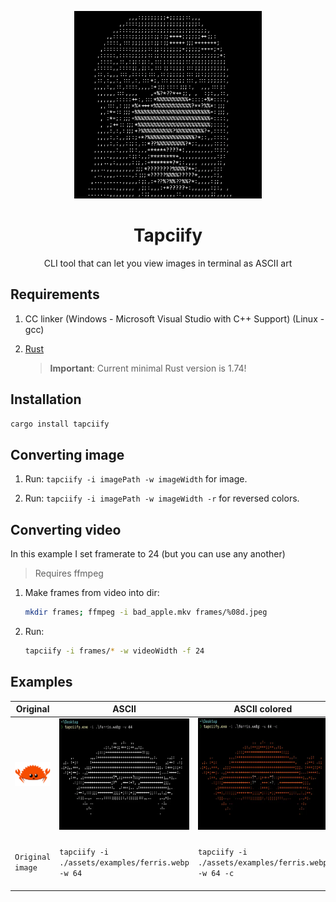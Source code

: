 <p align="center"><img alt="ASCII Rin Shima" width="300" src="assets/logo.webp"/></p>
<h1 align="center">Tapciify</h1>
<p align="center">CLI tool that can let you view images in terminal as ASCII art</p>

## Requirements

1. CC linker (Windows - Microsoft Visual Studio with C++ Support) (Linux - gcc)

2. [Rust](https://www.rust-lang.org/tools/install)
   > **Important**:
   > Current minimal Rust version is 1.74!

## Installation

```bash
cargo install tapciify
```

## Converting image

1. Run: `tapciify -i imagePath -w imageWidth` for image.

2. Run: `tapciify -i imagePath -w imageWidth -r` for reversed colors.

## Converting video

In this example I set framerate to 24 (but you can use any another)

> Requires ffmpeg

1. Make frames from video into dir:

   ```bash
   mkdir frames; ffmpeg -i bad_apple.mkv frames/%08d.jpeg
   ```

2. Run:

   ```bash
   tapciify -i frames/* -w videoWidth -f 24
   ```

## Examples

| Original                                       | ASCII                                             | ASCII colored                                            | Pixels                                                                  | Braille                                              | Braille colored                                          | Background string                                                                 |
| ---------------------------------------------- | ------------------------------------------------- | -------------------------------------------------------- | ----------------------------------------------------------------------- | ---------------------------------------------------- | -------------------------------------------------------- | --------------------------------------------------------------------------------- |
| ![Original Image](assets/examples/ferris.webp) | ![ASCII art](assets/examples/ascii.webp)          | ![ASCII colored art](assets/examples/ascii-colored.webp) | ![ASCII art using pixels (█ symbol)](assets/examples/ascii-pixels.webp) | ![Braille](assets/examples/braille.webp)             | ![Braille colored](assets/examples/braille-colored.webp) | ![Background string](assets/examples/background-string.webp)                      |
| `Original image`                               | `tapciify -i ./assets/examples/ferris.webp -w 64` | `tapciify -i ./assets/examples/ferris.webp -w 64 -c`     | `tapciify -i ./assets/examples/ferris.webp -w 64 --pixels`              | `tapciify -i ./assets/examples/ferris.webp -w 64 -b` | `tapciify -i ./assets/examples/ferris.webp -w 64 -bc`    | `tapciify -i ./assets/examples/bad-apple.webp -w 64 --background-string badapple` |
